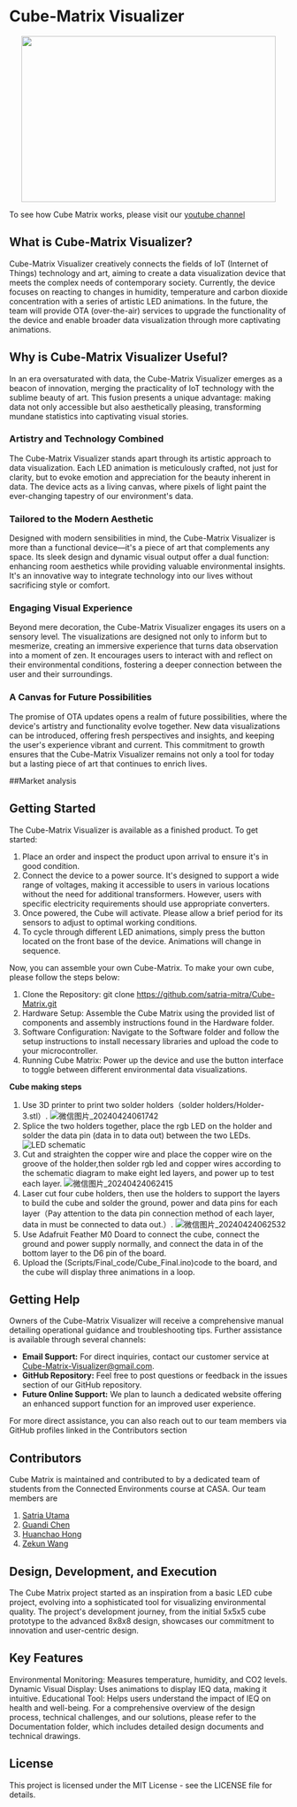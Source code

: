 # Cube-Matrix Visualizer

<p align="center">
  <img width="460" height="300" src="https://img.youtube.com/vi/XeQNfcWp1Bc/0.jpg" link="https://www.youtube.com/watch?v=XeQNfcWp1Bc">
</p>

To see how Cube Matrix works, please visit our [youtube channel](https://www.youtube.com/watch?v=XeQNfcWp1Bc)

## What is Cube-Matrix Visualizer?

Cube-Matrix Visualizer creatively connects the fields of IoT (Internet of Things) technology and art, aiming to create a data visualization device that meets the complex needs of contemporary society. Currently, the device focuses on reacting to changes in humidity, temperature and carbon dioxide concentration with a series of artistic LED animations. In the future, the team will provide OTA (over-the-air) services to upgrade the functionality of the device and enable broader data visualization through more captivating animations.

## Why is Cube-Matrix Visualizer Useful? 

In an era oversaturated with data, the Cube-Matrix Visualizer emerges as a beacon of innovation, merging the practicality of IoT technology with the sublime beauty of art. This fusion presents a unique advantage: making data not only accessible but also aesthetically pleasing, transforming mundane statistics into captivating visual stories.

### Artistry and Technology Combined

The Cube-Matrix Visualizer stands apart through its artistic approach to data visualization. Each LED animation is meticulously crafted, not just for clarity, but to evoke emotion and appreciation for the beauty inherent in data. The device acts as a living canvas, where pixels of light paint the ever-changing tapestry of our environment's data.

### Tailored to the Modern Aesthetic

Designed with modern sensibilities in mind, the Cube-Matrix Visualizer is more than a functional device—it's a piece of art that complements any space. Its sleek design and dynamic visual output offer a dual function: enhancing room aesthetics while providing valuable environmental insights. It's an innovative way to integrate technology into our lives without sacrificing style or comfort.

### Engaging Visual Experience

Beyond mere decoration, the Cube-Matrix Visualizer engages its users on a sensory level. The visualizations are designed not only to inform but to mesmerize, creating an immersive experience that turns data observation into a moment of zen. It encourages users to interact with and reflect on their environmental conditions, fostering a deeper connection between the user and their surroundings.

### A Canvas for Future Possibilities

The promise of OTA updates opens a realm of future possibilities, where the device's artistry and functionality evolve together. New data visualizations can be introduced, offering fresh perspectives and insights, and keeping the user's experience vibrant and current. This commitment to growth ensures that the Cube-Matrix Visualizer remains not only a tool for today but a lasting piece of art that continues to enrich lives.

##Market analysis


## Getting Started

The Cube-Matrix Visualizer is available as a finished product. To get started:

1. Place an order and inspect the product upon arrival to ensure it's in good condition.
2. Connect the device to a power source. It's designed to support a wide range of voltages, making it accessible to users in various locations without the need for additional transformers. However, users with specific electricity requirements should use appropriate converters.
3. Once powered, the Cube will activate. Please allow a brief period for its sensors to adjust to optimal working conditions.
4. To cycle through different LED animations, simply press the button located on the front base of the device. Animations will change in sequence.

Now, you can assemble your own Cube-Matrix. To make your own cube, please follow the steps below:

1. Clone the Repository: git clone https://github.com/satria-mitra/Cube-Matrix.git
2. Hardware Setup: Assemble the Cube Matrix using the provided list of components and assembly instructions found in the Hardware folder.
3. Software Configuration: Navigate to the Software folder and follow the setup instructions to install necessary libraries and upload the code to your microcontroller.
4. Running Cube Matrix: Power up the device and use the button interface to toggle between different environmental data visualizations.

**Cube making steps**  
1. Use 3D printer to print two solder holders（solder holders/Holder-3.stl）.
   ![微信图片_20240424061742](https://github.com/satria-mitra/Cube-Matrix/assets/146041784/285a793d-a56b-4599-b929-7c0ef3e3c334)
3. Splice the two holders together, place the rgb LED on the holder and solder the data pin (data in to data out) between the two LEDs.
   ![LED schematic](https://github.com/satria-mitra/Cube-Matrix/assets/146041784/b9202c57-1ada-4304-ae02-5b87e002d1ee)
4. Cut and straighten the copper wire and place the copper wire on the groove of the holder,then solder rgb led and copper wires according to the schematic diagram to make eight led layers, and power up to test each layer.
   ![微信图片_20240424062415](https://github.com/satria-mitra/Cube-Matrix/assets/146041784/285eff9f-7a33-4368-8742-59f734dc71e3)
6. Laser cut four cube holders, then use the holders to support the layers to build the cube and solder the ground, power and data pins for each layer（Pay attention to the data pin connection method of each layer, data in must be connected to data out.）.
   ![微信图片_20240424062532](https://github.com/satria-mitra/Cube-Matrix/assets/146041784/2dcb627e-ea75-41ae-95af-1b3f3e1c5d84)
8. Use Adafruit Feather M0 Doard to connect the cube, connect the ground and power supply normally, and connect the data in of the bottom layer to the D6 pin of the board.
9. Upload the (Scripts/Final_code/Cube_Final.ino)code to the board, and the cube will display three animations in a loop.

## Getting Help

Owners of the Cube-Matrix Visualizer will receive a comprehensive manual detailing operational guidance and troubleshooting tips. Further assistance is available through several channels:

- **Email Support:** For direct inquiries, contact our customer service at Cube-Matrix-Visualizer@gmail.com.
- **GitHub Repository:** Feel free to post questions or feedback in the issues section of our GitHub repository.
- **Future Online Support:** We plan to launch a dedicated website offering an enhanced support function for an improved user experience.

For more direct assistance, you can also reach out to our team members via GitHub profiles linked in the Contributors section

## Contributors
Cube Matrix is maintained and contributed to by a dedicated team of students from the Connected Environments course at CASA. Our team members are
1. [Satria Utama ](https://github.com/satria-mitra)
2. [Guandi Chen](https://github.com/grandy0831)
3. [Huanchao Hong](https://github.com/ChaceHH-H)
4. [Zekun Wang](https://github.com/AntiRain114)

## Design, Development, and Execution
The Cube Matrix project started as an inspiration from a basic LED cube project, evolving into a sophisticated tool for visualizing environmental quality. The project's development journey, from the initial 5x5x5 cube prototype to the advanced 8x8x8 design, showcases our commitment to innovation and user-centric design.  


   


## Key Features
Environmental Monitoring: Measures temperature, humidity, and CO2 levels.
Dynamic Visual Display: Uses animations to display IEQ data, making it intuitive.
Educational Tool: Helps users understand the impact of IEQ on health and well-being.
For a comprehensive overview of the design process, technical challenges, and our solutions, please refer to the Documentation folder, which includes detailed design documents and technical drawings.

## License
This project is licensed under the MIT License - see the LICENSE file for details.
